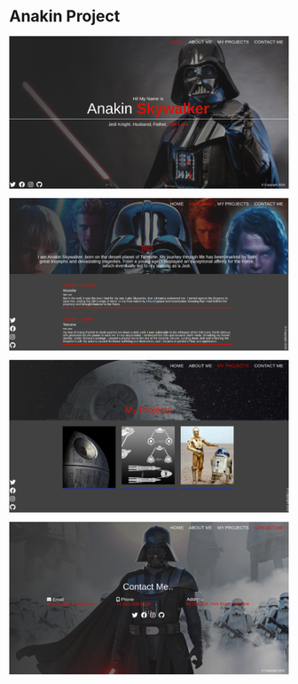 # Anakin Project

![Alt text](<images/Screenshot from 2023-10-09 16-51-36.png>)

![Alt text](<images/Screenshot from 2023-10-09 16-51-39.png>)

![Alt text](<images/Screenshot from 2023-10-09 16-51-42.png>)

![Alt text](<images/Screenshot from 2023-10-09 16-51-45.png>)